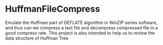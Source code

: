 # HuffmanFileCompress
Emulate the Huffman part of DEFLATE algorithm in WinZIP series software, and thus can we compress a text file and decompress compressed file in a good compress rate. This project is also intended to help us to review the data structure of Huffman Tree
